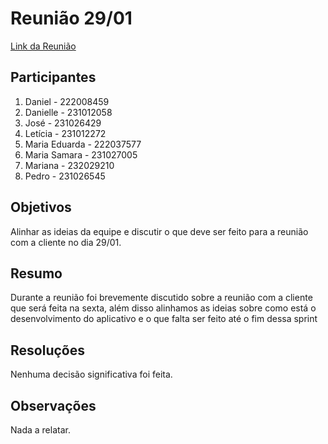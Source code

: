 # Reunião 29/01

[Link da Reunião](https://unbbr.sharepoint.com/sites/MDS20242/Documentos%20Compartilhados/Equipe%20Fehu/Recordings/Equipe%20Fehu%20-%20Reuni%C3%A3o%2027_01-20250127_140840-Grava%C3%A7%C3%A3o%20de%20Reuni%C3%A3o.mp4?web=1&referrer=Teams.TEAMS-WEB&referrerScenario=MeetingChicletGetLink.view)

## Participantes

1. Daniel - 222008459
2. Danielle - 231012058
4. José - 231026429
5. Letícia - 231012272
6. Maria Eduarda - 222037577
7. Maria Samara - 231027005
8. Mariana - 232029210
9. Pedro - 231026545

## Objetivos

Alinhar as ideias da equipe e discutir o que deve ser feito para a reunião com a cliente no dia 29/01.

## Resumo

Durante a reunião foi brevemente discutido sobre a reunião com a cliente que será feita na sexta, além disso alinhamos as ideias sobre como está o desenvolvimento do aplicativo e o que falta ser feito até o fim dessa sprint

## Resoluções

Nenhuma decisão significativa foi feita.

## Observações

Nada a relatar.